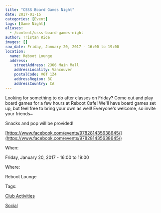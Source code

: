 ```yaml
---
title: "CSSS Board Games Night"
date: 2017-01-15
categories: [Event]
tags: [Game Night]
aliases:
  - /content/csss-board-games-night
author: Tristan Rice
images: []
raw_date: Friday, January 20, 2017 - 16:00 to 19:00
location:
  name: Reboot Lounge
  address:
    streetAddress: 2366 Main Mall
    addressLocality: Vancouver
    postalCode: V6T 1Z4
    addressRegion: BC
    addressCountry: CA
---
```


Looking for something to do after classes on Friday? Come out and play board games for a few hours at Reboot Cafe! We'll have board games set up, but feel free to bring your own as well! Everyone's welcome, so invite your friends~

Snacks and pop will be provided!

[https://www.facebook.com/events/978281435638645/](https://www.facebook.com/events/978281435638645/)

When: 

Friday, January 20, 2017 - 16:00 to 19:00

Where: 

Reboot Lounge

Tags: 

[Club Activities](/club)

[Social](/social)
